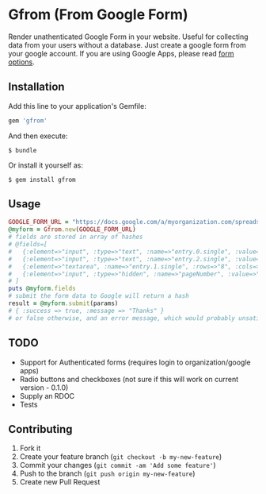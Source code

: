 # Gfrom (From Google Form)

Render unathenticated Google Form in your website. Useful for collecting data from your users without a database. Just create a google form from your google account. If you are using Google Apps, please read [form options](http://support.google.com/drive/bin/answer.py?hl=en&answer=160166).

## Installation

Add this line to your application's Gemfile:

```ruby
gem 'gfrom'
```

And then execute:

    $ bundle

Or install it yourself as:

    $ gem install gfrom

## Usage

```ruby
GOOGLE_FORM_URL = "https://docs.google.com/a/myorganization.com/spreadsheet/embeddedform?formkey=dGlXS0ZNWVVGYWZqMVhXUENvOXQtSnc6MQ&hl=en"
@myform = Gfrom.new(GOOGLE_FORM_URL)
# fields are stored in array of hashes
# @fields=[
#   {:element=>"input", :type=>"text", :name=>"entry.0.single", :value=>"", :class=>"ss-q-short", :id=>"entry_0", :label=>"Name", :required=>true},
#   {:element=>"input", :type=>"text", :name=>"entry.2.single", :value=>"", :class=>"ss-q-short", :id=>"entry_2", :label=>"Email", :required=>true},
#   {:element=>"textarea", :name=>"entry.1.single", :rows=>"8", :cols=>"75", :class=>"ss-q-long", :id=>"entry_1", :label=>"Message"},
#   {:element=>"input", :type=>"hidden", :name=>"pageNumber", :value=>"0"}, {:element=>"input", :type=>"hidden", :name=>"backupCache", :value=>""}
# ]
puts @myform.fields
# submit the form data to Google will return a hash
result = @myform.submit(params)
# { :success => true, :message => "Thanks" }
# or false otherwise, and an error message, which would probably unsatisfied required fields
```

## TODO

* Support for Authenticated forms (requires login to organization/google apps)
* Radio buttons and checkboxes (not sure if this will work on current version - 0.1.0)
* Supply an RDOC
* Tests

## Contributing

1. Fork it
2. Create your feature branch (`git checkout -b my-new-feature`)
3. Commit your changes (`git commit -am 'Add some feature'`)
4. Push to the branch (`git push origin my-new-feature`)
5. Create new Pull Request

